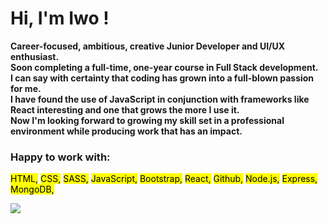 # Hi, I'm Iwo ! 

**Career-focused, ambitious, creative Junior Developer and UI/UX enthusiast.**<br />
**Soon completing a full-time, one-year course in Full Stack development.**<br />
**I can say with certainty that coding has grown into a full-blown passion for me.**<br />
**I have found the use of JavaScript in conjunction with frameworks like React interesting and one that grows the more I use it.**<br />
**Now I'm looking forward to growing my skill set in a professional environment while producing work that has an impact.**<br />


 ### ​Happy to work with: 
<mark>HTML,</mark>
<mark>CSS,</mark>
<mark>SASS,</mark>
<mark>JavaScript,</mark>
<mark>Bootstrap,</mark>
<mark>React,</mark>
<mark>Github,</mark>
<mark>Node.js,</mark>
<mark>Express,</mark>
<mark>MongoDB,</mark>

![](https://github.com/IwoDNB/IwoDNB/img/banerColor.png)
​


​

